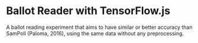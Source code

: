 # Ballot Reader with TensorFlow.js
A ballot reading experiment that aims to have similar or better accuracy than SamPoll (Paloma, 2016), using the same data without any preprocessing.